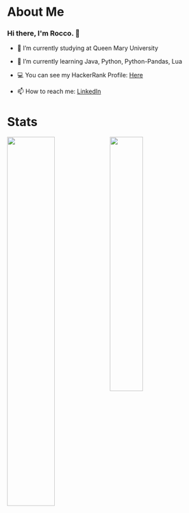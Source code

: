 # About Me
### Hi there, I'm Rocco. 👋

- 🔭 I’m currently studying at Queen Mary University

- 🌱 I’m currently learning Java, Python, Python-Pandas, Lua

- 💻 You can see my HackerRank Profile: [Here](https://www.hackerrank.com/dodobirdsarecoo1)

- 📫 How to reach me: [LinkedIn](https://www.linkedin.com/in/roccopetruccio/)

# Stats
<img align="left" width=47% src="https://github-readme-stats.vercel.app/api?username=123Rocco123&show_icons=true&theme=algolia" />
<img align="left" width=39% src="https://github-readme-stats.vercel.app/api/top-langs/?username=123Rocco123&layout=compact&theme=algolia" />
